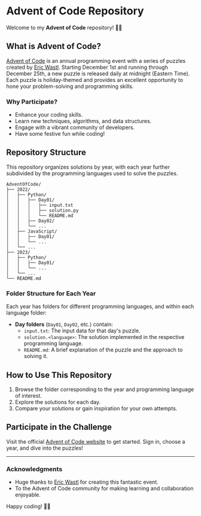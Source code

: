 # Advent of Code Repository

Welcome to my **Advent of Code** repository! 🎄✨

## What is Advent of Code?

[Advent of Code](https://adventofcode.com/) is an annual programming event with a series of puzzles created by [Eric Wastl](https://twitter.com/ericwastl). Starting December 1st and running through December 25th, a new puzzle is released daily at midnight (Eastern Time). Each puzzle is holiday-themed and provides an excellent opportunity to hone your problem-solving and programming skills.

### Why Participate?
- Enhance your coding skills.
- Learn new techniques, algorithms, and data structures.
- Engage with a vibrant community of developers.
- Have some festive fun while coding!

## Repository Structure

This repository organizes solutions by year, with each year further subdivided by the programming languages used to solve the puzzles.

```plaintext
AdventOfCode/
├── 2022/
│   ├── Python/
│   │   ├── Day01/
│   │   │   ├── input.txt
│   │   │   ├── solution.py
│   │   │   └── README.md
│   │   ├── Day02/
│   │   └── ...
│   ├── JavaScript/
│   │   ├── Day01/
│   │   └── ...
│   └── ...
├── 2023/
│   ├── Python/
│   │   ├── Day01/
│   │   └── ...
│   └── ...
└── README.md
```

### Folder Structure for Each Year
Each year has folders for different programming languages, and within each language folder:
- **Day folders** (`Day01`, `Day02`, etc.) contain:
  - `input.txt`: The input data for that day's puzzle.
  - `solution.<language>`: The solution implemented in the respective programming language.
  - `README.md`: A brief explanation of the puzzle and the approach to solving it.

## How to Use This Repository

1. Browse the folder corresponding to the year and programming language of interest.
2. Explore the solutions for each day.
3. Compare your solutions or gain inspiration for your own attempts.

## Participate in the Challenge

Visit the official [Advent of Code website](https://adventofcode.com/) to get started. Sign in, choose a year, and dive into the puzzles!

---

### Acknowledgments
- Huge thanks to [Eric Wastl](https://twitter.com/ericwastl) for creating this fantastic event.
- To the Advent of Code community for making learning and collaboration enjoyable. 

Happy coding! 🎅🤓